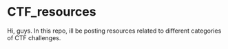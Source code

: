 # CTF_resources
Hi, guys. In this repo, ill be posting resources related to different categories of CTF challenges.
